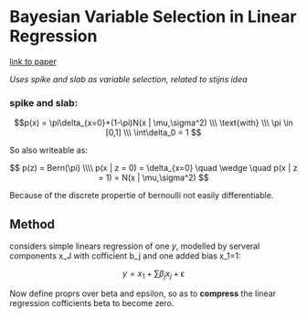 # Bayesian Variable Selection in Linear Regression
 [link to paper](https://www2.stat.duke.edu/courses/Fall05/sta395/joelucas1.pdf) 
 
 *Uses spike and slab as variable selection, related to stijns idea*
 
### spike and slab:

$$p(x) = \pi\delta_{x=0}+(1-\pi)N(x | \mu,\sigma^2) \\\ \text{with} \\\ \pi \in [0,1] \\\ \int\delta_0 = 1  $$

So also writeable as:

 $$ p(z) = Bern(\pi) \\\\ p(x | z = 0) = \delta_{x=0} \quad \wedge \quad p(x | z = 1) = N(x | \mu,\sigma^2) $$
 
Because of the discrete propertie of bernoulli not easily differentiable.


 
## Method
 
considers simple linears regression of one *y*, modelled by serveral components x_J with cofficient b_j and one added bias x_1=1:

$$y= x_1 + \sum \beta_j x_j +\epsilon$$

Now define proprs over beta and epsilon, so as to **compress** the linear regression cofficients beta to become zero. 